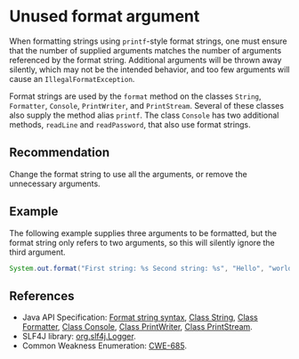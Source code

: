 # Unused format argument
When formatting strings using `printf`-style format strings, one must ensure that the number of supplied arguments matches the number of arguments referenced by the format string. Additional arguments will be thrown away silently, which may not be the intended behavior, and too few arguments will cause an `IllegalFormatException`.

Format strings are used by the `format` method on the classes `String`, `Formatter`, `Console`, `PrintWriter`, and `PrintStream`. Several of these classes also supply the method alias `printf`. The class `Console` has two additional methods, `readLine` and `readPassword`, that also use format strings.


## Recommendation
Change the format string to use all the arguments, or remove the unnecessary arguments.


## Example
The following example supplies three arguments to be formatted, but the format string only refers to two arguments, so this will silently ignore the third argument.


```java
System.out.format("First string: %s Second string: %s", "Hello", "world", "!");

```

## References
* Java API Specification: [Format string syntax](https://docs.oracle.com/en/java/javase/11/docs/api/java.base/java/util/Formatter.html#syntax), [Class String](https://docs.oracle.com/en/java/javase/11/docs/api/java.base/java/lang/String.html), [Class Formatter](https://docs.oracle.com/en/java/javase/11/docs/api/java.base/java/util/Formatter.html), [Class Console](https://docs.oracle.com/en/java/javase/11/docs/api/java.base/java/io/Console.html), [Class PrintWriter](https://docs.oracle.com/en/java/javase/11/docs/api/java.base/java/io/PrintWriter.html), [Class PrintStream](https://docs.oracle.com/en/java/javase/11/docs/api/java.base/java/io/PrintStream.html).
* SLF4J library: [org.slf4j.Logger](https://www.slf4j.org/apidocs/org/slf4j/Logger.html).
* Common Weakness Enumeration: [CWE-685](https://cwe.mitre.org/data/definitions/685.html).

